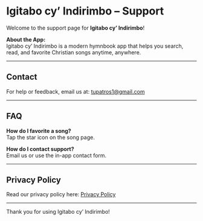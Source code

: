 # Igitabo cy’ Indirimbo – Support

Welcome to the support page for **Igitabo cy’ Indirimbo**!

**About the App:**  
Igitabo cy’ Indirimbo is a modern hymnbook app that helps you search, read, and favorite Christian songs anytime, anywhere.

---

## Contact

For help or feedback, email us at: [tupatros1@gmail.com](mailto:tupatros1@gmail.com)

---

## FAQ

**How do I favorite a song?**  
Tap the star icon on the song page.

**How do I contact support?**  
Email us or use the in-app contact form.

---

## Privacy Policy

Read our privacy policy here: [Privacy Policy](privacy-policy.md)

---

Thank you for using Igitabo cy’ Indirimbo!

